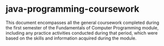# java-programming-coursework
This document encompasses all the general coursework completed during the first semester of the Fundamentals of Computer Programming module, including any practice activities conducted during that period, which were based on the skills and information acquired during the module.
